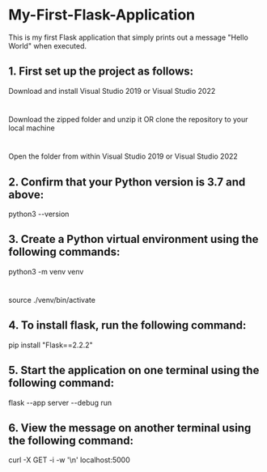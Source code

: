 # My-First-Flask-Application
This is my first Flask application that simply prints out a message "Hello World" when executed.

## 1. First set up the project as follows: 
Download and install Visual Studio 2019 or Visual Studio 2022 
#
Download the zipped folder and unzip it OR clone the repository to your local machine
#
Open the folder from within Visual Studio 2019 or Visual Studio 2022

## 2. Confirm that your Python version is 3.7 and above:
python3 --version

## 3. Create a Python virtual environment using the following commands:
python3 -m venv venv
#
source ./venv/bin/activate

## 4. To install flask, run the following command:
pip install "Flask==2.2.2"

## 5. Start the application on one terminal using the following command:
flask --app server --debug run

## 6. View the message on another terminal using the following command:
curl -X GET -i -w '\n' localhost:5000